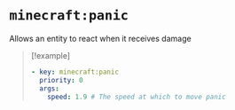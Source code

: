 # `minecraft:panic`

Allows an entity to react when it receives damage

> [!example]
> ```yaml
> - key: minecraft:panic
>   priority: 0
>   args:
>     speed: 1.9 # The speed at which to move panic
> ```

